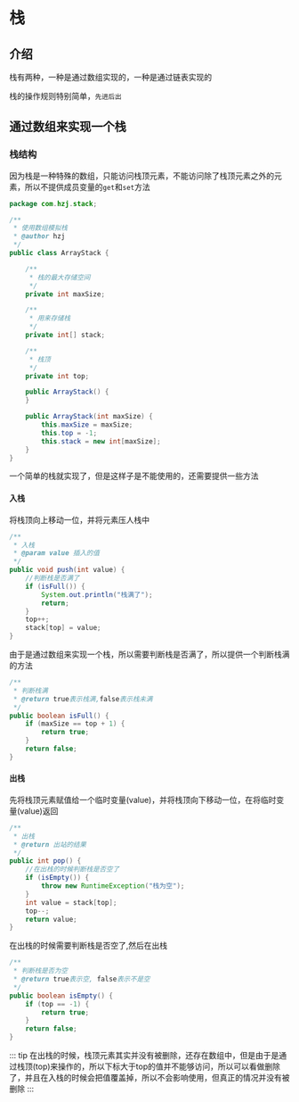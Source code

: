 # 栈

## 介绍

栈有两种，一种是通过数组实现的，一种是通过链表实现的

栈的操作规则特别简单，`先进后出`

## 通过数组来实现一个栈

### 栈结构

因为栈是一种特殊的数组，只能访问栈顶元素，不能访问除了栈顶元素之外的元素，所以不提供成员变量的`get`和`set`方法

```java
package com.hzj.stack;

/**
 * 使用数组模拟栈
 * @author hzj
 */
public class ArrayStack {

    /**
     * 栈的最大存储空间
     */
    private int maxSize;

    /**
     * 用来存储栈
     */
    private int[] stack;

    /**
     * 栈顶
     */
    private int top;

    public ArrayStack() {
    }

    public ArrayStack(int maxSize) {
        this.maxSize = maxSize;
        this.top = -1;
        this.stack = new int[maxSize];
    }
}
```

一个简单的栈就实现了，但是这样子是不能使用的，还需要提供一些方法

#### 入栈

将栈顶向上移动一位，并将元素压人栈中

```java
/**
 * 入栈
 * @param value 插入的值
 */
public void push(int value) {
	//判断栈是否满了
    if (isFull()) {
        System.out.println("栈满了");
        return;
    }
    top++;
    stack[top] = value;
}
```

由于是通过数组来实现一个栈，所以需要判断栈是否满了，所以提供一个判断栈满的方法

```java
/**
 * 判断栈满
 * @return true表示栈满,false表示栈未满
 */
public boolean isFull() {
    if (maxSize == top + 1) {
        return true;
    }
    return false;
}
```

#### 出栈

先将栈顶元素赋值给一个临时变量(value)，并将栈顶向下移动一位，在将临时变量(value)返回

```java
/**
 * 出栈
 * @return 出站的结果
 */
public int pop() {
	//在出栈的时候判断栈是否空了
    if (isEmpty()) {
        throw new RuntimeException("栈为空");
    }
    int value = stack[top];
    top--;
    return value;
}
```

在出栈的时候需要判断栈是否空了,然后在出栈

```java
/**
 * 判断栈是否为空
 * @return true表示空, false表示不是空
 */
public boolean isEmpty() {
    if (top == -1) {
        return true;
    }
    return false;
}
```

::: tip
在出栈的时候，栈顶元素其实并没有被删除，还存在数组中，但是由于是通过栈顶(top)来操作的，所以下标大于top的值并不能够访问，所以可以看做删除了，并且在入栈的时候会把值覆盖掉，所以不会影响使用，但真正的情况并没有被删除
:::